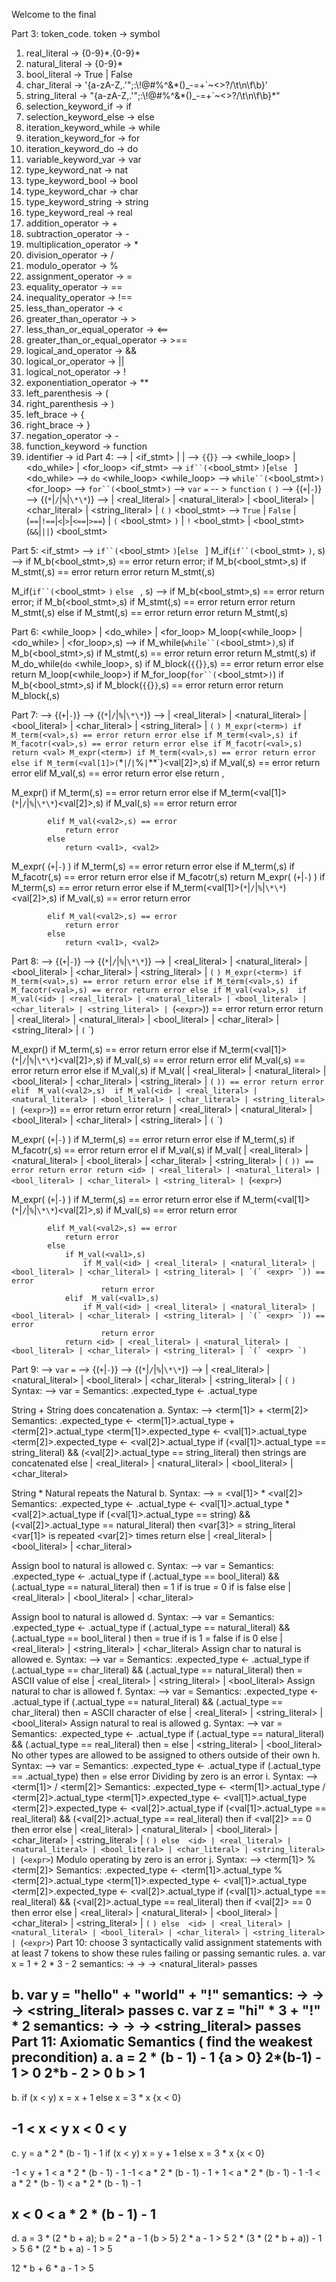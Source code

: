 Welcome to the final 

Part 3:
token_code. token -> symbol
1. real_literal -> {0-9}\*.{0-9}\*
2. natural_literal -> {0-9}\*
3. bool_literal -> True | False
4. char_literal -> '{a-zA-Z,.\'\";:\\!@#%^&*()_-=+`~<>?/\t\n\f\b}'
5. string_literal -> "{a-zA-Z,.\'\";:\\!@#%^&*()_-=+`~<>?/\t\n\f\b}\*"
6. selection_keyword_if -> if
6. selection_keyword_else -> else
7. iteration_keyword_while -> while
7. iteration_keyword_for -> for
8. iteration_keyword_do -> do
9. variable_keyword_var -> var
10. type_keyword_nat -> nat
11. type_keyword_bool -> bool
12. type_keyword_char -> char
13. type_keyword_string -> string
14. type_keyword_real -> real
16. addition_operator -> +
17. subtraction_operator -> -
18. multiplication_operator -> *
19. division_operator -> /
20. modulo_operator -> %
21. assignment_operator -> =
22. equality_operator -> ==
23. inequality_operator -> !==  
24. less_than_operator -> <
25. greater_than_operator -> >
26. less_than_or_equal_operator -> <==
27. greater_than_or_equal_operator -> >==
28. logical_and_operator -> &&
29. logical_or_operator -> ||
30. logical_not_operator -> !
31. exponentiation_operator -> **
32. left_parenthesis -> (
33. right_parenthesis -> )
34. left_brace -> {
35. right_brace -> }
36. negation_operator -> -
37. function_keyword -> function
38. identifier -> id
Part 4: 
<stmt> --> <block> | <if_stmt> | <assignment> | 
<block> --> `{`{<stmt>}`}`
<loop> --> <while_loop> | <do_while> | <for_loop>
<if_stmt>   -->  `if``(`<bool_stmt> `)`<stmt>[`else ` <stmt>]
<do_while> --> `do` <block> <while_loop>
<while_loop> -->  `while``(`<bool_stmt>`)`<stmt>
<for_loop> --> `for``(`<bool_stmt>`)`<block>
<assignment> --> `var` <id> `=` <expr>
<functions> -- > `function` <id> `(` <id> `)` <block>
<expr> --> <term> {(`+`|`-`)<term>}
<term> --> <val>{(`*`|`/`|`%`|`\*\*`)<val>}
<val> --> <id> | <real_literal> | <natural_literal> | <bool_literal> | <char_literal> | <string_literal> | `(` <expr> `)`
<bool_stmt> --> `True` | `False` | <expr> (`==`|`!==`|`<`|`>`|`<==`|`>==`) <expr> | `(` <bool_stmt> `)` | `!` <bool_stmt> | <bool_stmt> (`&&`|`||`) <bool_stmt>

Part 5:
<if_stmt>   -->  `if``(`<bool_stmt> `)`<stmt>[`else ` <stmt>]
M_if(`if``(`<bool_stmt> `)`<stmt>, s) -->
    if M_b(<bool_stmt>,s) == error
        return error;
    if M_b(<bool_stmt>,s)
        if M_stmt(<stmt>,s) == error
            return error
        return M_stmt(<stmt>,s)

M_if(`if``(`<bool_stmt> `)`<stmt1> `else ` <stmt2>, s) -->
    if M_b(<bool_stmt>,s) == error
        return error;
    if M_b(<bool_stmt>,s)
        if M_stmt(<stmt>,s) == error
            return error
        return M_stmt(<stmt1>,s)
    else 
        if M_stmt(<stmt2>,s) == error
            return error
        return M_stmt(<stmt2>,s)

Part 6: 
<while_loop> | <do_while> | <for_loop>
M_loop(<while_loop> | <do_while> | <for_loop>,s) --> 
    if M_while(`while``(`<bool_stmt>`)`<stmt>,s)
        if M_b(<bool_stmt>,s)
            if M_stmt(<stmt>,s) == error
                return error
            return M_stmt(<stmt1>,s)
    if M_do_while(`do` <block> <while_loop>, s)
        if M_block(`{`{<stmt>}`}`,s) == error
            return error
        else
            return M_loop(<while_loop>)
    if M_for_loop(`for``(`<bool_stmt>`)`<block>)
        if M_b(<bool_stmt>,s)
            if M_block(`{`{<stmt>}`}`,s) == error
                return error
            return M_block(<block>,s)

Part 7:
<expr> --> <term> {(`+`|`-`)<term>}
<term> --> <val>{(`*`|`/`|`%`|`\*\*`)<val>}
<val> --> <id> | <real_literal> | <natural_literal> | <bool_literal> | <char_literal> | <string_literal> | `(` <expr> `)
M_expr(<term>)
    if M_term(<val>,s) == error
        return error
    else
        if M_term(<val>,s)
            if M_facotr(<val>,s) == error
                return error
            else
                if M_facotr(<val>,s) 
                    return <val>
M_expr(<term>)
    if M_term(<val>,s) == error
        return error
    else
        if M_term(<val[1]>(`*`|`/`|`%`|`\*\*`)<val[2]>,s)
            if M_val(<val1>,s) == error
                return error
            elif M_val(<val2>,s) == error
                return error
            else
                return <val1>, <val2>

M_expr(<term>)
    if M_term(<val>,s) == error
        return error
    else
        if M_term(<val[1]>(`*`|`/`|`%`|`\*\*`)<val[2]>,s)
            if M_val(<val1>,s) == error
                return error
            
            elif M_val(<val2>,s) == error
                return error
            else
                return <val1>, <val2>

M_expr(<term> (`+`|`-`) <term>)
    if M_term(<val>,s) == error
            return error
        else
            if M_term(<val>,s)
                if M_facotr(<val>,s) == error
                    return error
                else
                    if M_facotr(<val>,s) 
                        return <val>
M_expr(<term> (`+`|`-`) <term>)
    if M_term(<val>,s) == error
        return error
    else
        if M_term(<val[1]>(`*`|`/`|`%`|`\*\*`)<val[2]>,s)
            if M_val(<val1>,s) == error
                return error
            
            elif M_val(<val2>,s) == error
                return error
            else
                return <val1>, <val2>

Part 8:
<expr> --> <term> {(`+`|`-`)<term>}
<term> --> <val>{(`*`|`/`|`%`|`\*\*`)<val>}
<val> --> <id> | <real_literal> | <natural_literal> | <bool_literal> | <char_literal> | <string_literal> | `(` <expr> `)
M_expr(<term>)
    if M_term(<val>,s) == error
        return error
    else
        if M_term(<val>,s)
            if M_facotr(<val>,s) == error
                return error
            else
                if M_val(<val>,s) 
                    if M_val(<id> | <real_literal> | <natural_literal> | <bool_literal> | <char_literal> | <string_literal> | `(` <expr> `)) == error
                        return error
                    return <id> | <real_literal> | <natural_literal> | <bool_literal> | <char_literal> | <string_literal> | `(` <expr> `)

M_expr(<term>)
    if M_term(<val>,s) == error
        return error
    else
        if M_term(<val[1]>(`*`|`/`|`%`|`\*\*`)<val[2]>,s)
            if M_val(<val1>,s) == error
                return error
            elif M_val(<val2>,s) == error
                return error
            else
                if M_val(<val1>,s) 
                    if M_val(<id> | <real_literal> | <natural_literal> | <bool_literal> | <char_literal> | <string_literal> | `(` <expr> `)) == error
                        return error
                elif  M_val(<val2>,s) 
                    if M_val(<id> | <real_literal> | <natural_literal> | <bool_literal> | <char_literal> | <string_literal> | `(` <expr> `)) == error
                        return error
                return <id> | <real_literal> | <natural_literal> | <bool_literal> | <char_literal> | <string_literal> | `(` <expr> `)


M_expr(<term> (`+`|`-`) <term>)
    if M_term(<val>,s) == error
            return error
        else
            if M_term(<val>,s)
                if M_facotr(<val>,s) == error
                    return error
                el
                    if M_val(<val>,s) 
                    if M_val(<id> | <real_literal> | <natural_literal> | <bool_literal> | <char_literal> | <string_literal> | `(` <expr> `)) == error
                        return error
                    return <id> | <real_literal> | <natural_literal> | <bool_literal> | <char_literal> | <string_literal> | `(` <expr> `)

M_expr(<term> (`+`|`-`) <term>)
    if M_term(<val>,s) == error
        return error
    else
        if M_term(<val[1]>(`*`|`/`|`%`|`\*\*`)<val[2]>,s)
            if M_val(<val1>,s) == error
                return error
            
            elif M_val(<val2>,s) == error
                return error
            else
                if M_val(<val1>,s) 
                    if M_val(<id> | <real_literal> | <natural_literal> | <bool_literal> | <char_literal> | <string_literal> | `(` <expr> `)) == error
                        return error
                elif  M_val(<val1>,s) 
                    if M_val(<id> | <real_literal> | <natural_literal> | <bool_literal> | <char_literal> | <string_literal> | `(` <expr> `)) == error
                        return error
                return <id> | <real_literal> | <natural_literal> | <bool_literal> | <char_literal> | <string_literal> | `(` <expr> `)

Part 9:
<assignment> --> `var` <id> `=` <expr>
<expr> --> <term> {(`+`|`-`)<term>}
<term> --> <val>{(`*`|`/`|`%`|`\*\*`)<val>}
<val> --> <id> | <real_literal> | <natural_literal> | <bool_literal> | <char_literal> | <string_literal> | `(` <expr> `)`
Syntax: <assignment> --> var <id> = <expr>
Semantics:  <expr>.expected_type  <- <id>.actual_type

String + String does concatenation
a.  Syntax: <expr> --> <term[1]> + <term[2]>
    Semantics: <expr>.expected_type <- <term[1]>.actual_type + <term[2]>.actual_type
                <term[1]>.expected_type <- <val[1]>.actual_type
                <term[2]>.expected_type <- <val[2]>.actual_type
                if (<val[1]>.actual_type == string_literal) && (<val[2]>.actual_type == string_literal)
                    then strings are concatenated
                else 
                    <id> | <real_literal> | <natural_literal> | <bool_literal> | <char_literal>

String * Natural repeats the Natural
b. Syntax: <expr> --> <term>  = <val[1]> * <val[2]>
    Semantics: <expr>.expected_type <- <term>.actual_type  <- <val[1]>.actual_type * <val[2]>.actual_type
                if (<val[1]>.actual_type == string) && (<val[2]>.actual_type == natural_literal)
                    then 
                    <var[3]> = string_literal <var[1]> is repeated <var[2]> times
                    return <var3>
                else 
                    <id> | <real_literal> | <bool_literal> | <char_literal>

Assign bool to natural is allowed
c. Syntax: <assignment> --> var <id> = <expr>
    Semantics: <expr>.expected_type <- <id>.actual_type
                if (<expr>.actual_type == bool_literal) && (<id>.actual_type == natural_literal)
                    then 
                    <id> = 1 if <expr> is true
                    <id> = 0 if <expr> is false
                else 
                    <id> | <real_literal> | <bool_literal> | <char_literal>

Assign bool to natural is allowed
d. Syntax: <assignment> --> var <id> = <expr>
    Semantics: <expr>.expected_type <- <id>.actual_type
                if (<expr>.actual_type == natural_literal) && (<id>.actual_type == bool_literal )
                    then 
                    <id> = true if <expr> is 1
                    <id> = false if <expr> is 0
                else 
                    <id> | <real_literal> | <string_literal> | <char_literal>
Assign char to natural is allowed
e. Syntax: <assignment> --> var <id> = <expr>
    Semantics: <expr>.expected_type <- <id>.actual_type
                if (<expr>.actual_type == char_literal) && (<id>.actual_type == natural_literal)
                    then 
                    <id> = ASCII value of <expr>
                else 
                    <id> | <real_literal> | <string_literal> | <bool_literal>
Assign natural to char is allowed
f. Syntax: <assignment> --> var <id> = <expr>
    Semantics: <expr>.expected_type <- <id>.actual_type
                if (<expr>.actual_type == natural_literal) && (<id>.actual_type == char_literal)
                    then 
                    <id> = ASCII character of <expr>
                else 
                    <id> | <real_literal> | <string_literal> | <bool_literal>
Assign natural to real is allowed
g. Syntax: <assignment> --> var <id> = <expr>
    Semantics: <expr>.expected_type <- <id>.actual_type
                if (<expr>.actual_type == natural_literal) && (<id>.actual_type == real_literal)
                    then 
                    <id> = <expr>
                else 
                    <id>  | <string_literal> | <bool_literal>
No other types are allowed to be assigned to others outside of their own
h. Syntax: <assignment> --> var <id> = <expr>
    Semantics: <expr>.expected_type <- <id>.actual_type
                if (<expr>.actual_type == <id>.actual_type)
                    then 
                    <id> = <expr>
                else 
                    error
Dividing by zero is an error
i. Syntax: <expr> --> <term[1]> / <term[2]>
    Semantics: <expr>.expected_type <- <term[1]>.actual_type / <term[2]>.actual_type
                <term[1]>.expected_type <- <val[1]>.actual_type
                <term[2]>.expected_type <- <val[2]>.actual_type
                if (<val[1]>.actual_type == real_literal) && (<val[2]>.actual_type == real_literal)
                    then 
                    if <val[2]> == 0
                        then error
                    else
                        <id> | <real_literal> | <natural_literal> | <bool_literal> | <char_literal> | <string_literal> | `(` <expr> `)
                else 
                    <id> | <real_literal> | <natural_literal> | <bool_literal> | <char_literal> | <string_literal> | `(` <expr> `)
Modulo operating by zero is an error
j. Syntax: <expr> --> <term[1]> % <term[2]>
    Semantics: <expr>.expected_type <- <term[1]>.actual_type % <term[2]>.actual_type
                <term[1]>.expected_type <- <val[1]>.actual_type
                <term[2]>.expected_type <- <val[2]>.actual_type
                if (<val[1]>.actual_type == real_literal) && (<val[2]>.actual_type == real_literal)
                    then 
                    if <val[2]> == 0
                        then error
                    else
                        <id> | <real_literal> | <natural_literal> | <bool_literal> | <char_literal> | <string_literal> | `(` <expr> `)
                else 
                    <id> | <real_literal> | <natural_literal> | <bool_literal> | <char_literal> | <string_literal> | `(` <expr> `)
Part 10: choose 3 syntactically valid assignment statements with at least 7 tokens to show these rules failing or passing semantic rules.
a. var x = 1 + 2 * 3 - 2
    semantics: <expr> -> <term> -> <val> -> <natural_literal> passes
    
b. var y =  "hello" + "world" + "!" 
    semantics: <expr> -> <term> -> <val> -> <string_literal> passes
c. var z = "hi" * 3 + "!" * 2
    semantics: <expr> -> <term> -> <val> -> <string_literal> passes
Part 11: Axiomatic Semantics ( find the weakest precondition) 
a.
a = 2 * (b - 1) - 1 
{a > 0}
2*(b-1) - 1 > 0
2*b - 2 > 0
b > 1
----------------------------------------
b.
if (x < y)
    x = x + 1
else
    x = 3 * x
{x < 0}

-1 < x  < y
x < 0 < y
----------------------------------------
c.
y = a * 2 * (b - 1) - 1
if (x < y)
    x = y + 1
else
    x = 3 * x
{x < 0}

-1 < y + 1  < a * 2 * (b - 1) - 1
-1 <  a * 2 * (b - 1) - 1 + 1  < a * 2 * (b - 1) - 1
-1 < a * 2 * (b - 1)  < a * 2 * (b - 1) - 1

x < 0 < a * 2 * (b - 1) - 1
----------------------------------------
d.
a = 3 * (2 * b + a);
b = 2 * a - 1
{b > 5}
2 * a - 1 > 5
2 * (3 * (2 * b + a)) - 1 > 5
6 * (2 * b + a) - 1 > 5

12 * b + 6 * a - 1 > 5